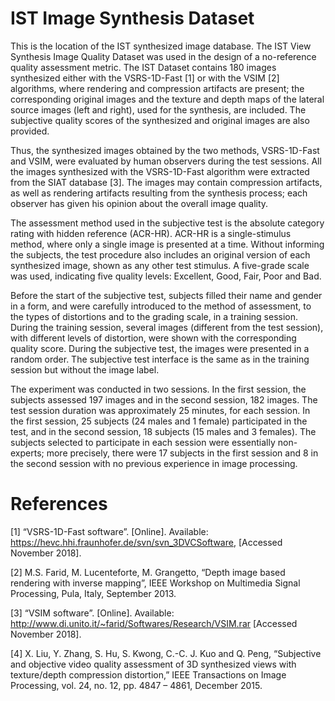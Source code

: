 # IST Image Synthesis Dataset

This is the location of the IST synthesized image database. The IST View Synthesis Image Quality Dataset was used in the design of a no-reference quality assessment metric. The IST Dataset contains 180 images synthesized either with the VSRS-1D-Fast [1] or with the VSIM [2] algorithms, where rendering and compression artifacts are present; the corresponding original images and the texture and depth maps of the lateral source images (left and right), used for the synthesis, are included. The subjective quality scores of the synthesized and original images are also provided. 

Thus, the synthesized images obtained by the two methods, VSRS-1D-Fast and VSIM, were evaluated by human observers during the test sessions. 	All the images synthesized with the VSRS-1D-Fast algorithm were extracted from the SIAT database [3]. The images may contain compression artifacts, as well as rendering artifacts resulting from the synthesis process; each observer has given his opinion about the overall image quality.

The assessment method used in the subjective test is the absolute category rating with hidden reference (ACR-HR). ACR-HR is a single-stimulus method, where only a single image is presented at a time. Without informing the subjects, the test procedure also includes an original version of each synthesized image, shown as any other test stimulus. A five-grade scale was used, indicating five quality levels: Excellent, Good, Fair, Poor and Bad.

Before the start of the subjective test, subjects filled their name and gender in a form, and were carefully introduced to the method of assessment, to the types of distortions and to the grading scale, in a training session. During the training session, several images (different from the test session), with different levels of distortion, were shown with the corresponding quality score. During the subjective test, the images were presented in a random order. The subjective test interface is the same as in the training session but without the image label.

The experiment was conducted in two sessions. In the first session, the subjects assessed 197 images and in the second session, 182 images. The test session duration was approximately 25 minutes, for each session. In the first session, 25 subjects (24 males and 1 female) participated in the test, and in the second session, 18 subjects (15 males and 3 females). The subjects selected to participate in each session were essentially non-experts; more precisely, there were 17 subjects in the first session and 8 in the second session with no previous experience in image processing.
  
# References

[1]	“VSRS-1D-Fast software”. [Online]. Available: https://hevc.hhi.fraunhofer.de/svn/svn_3DVCSoftware, [Accessed November 2018]. 

[2]	M.S. Farid, M. Lucenteforte, M. Grangetto, “Depth image based rendering with inverse mapping”, IEEE Workshop on Multimedia Signal Processing, Pula, Italy, September 2013. 

[3]	“VSIM software”. [Online]. Available: http://www.di.unito.it/~farid/Softwares/Research/VSIM.rar [Accessed November 2018].

[4] X. Liu, Y. Zhang, S. Hu, S. Kwong, C.-C. J. Kuo and Q. Peng, “Subjective and objective video quality assessment of 3D synthesized views with texture/depth compression distortion,” IEEE Transactions on Image Processing, vol. 24, no. 12, pp. 4847 – 4861, December 2015.
